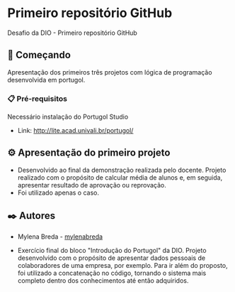 # Primeiro repositório GitHub

Desafio da DIO - Primeiro repositório GitHub

## 🚀 Começando

Apresentação dos primeiros três projetos com lógica de programação desenvolvida em portugol.

### 📋 Pré-requisitos

Necessário instalação do Portugol Studio

* Link: http://lite.acad.univali.br/portugol/


## ⚙️ Apresentação do primeiro projeto

* Desenvolvido ao final da demonstração realizada pelo docente. Projeto realizado com o propósito de calcular média de alunos e, em seguida, apresentar resultado de aprovação ou reprovação. 
* Foi utilizado apenas o caso. 




## ✒️ Autores

* Mylena Breda - [mylenabreda](https://github.com/mylenabreda)



* Exercício final do bloco "Introdução do Portugol" da DIO. Projeto desenvolvido com o propósito de apresentar dados pessoais de colaboradores de uma empresa, por exemplo. Para ir além do proposto, foi utilizado a concatenação no código, tornando o sistema mais completo dentro dos conhecimentos até então adquiridos. 